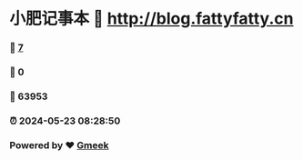 # 小肥记事本 :link: http://blog.fattyfatty.cn 
### :page_facing_up: [7](http://blog.fattyfatty.cn/tag.html) 
### :speech_balloon: 0 
### :hibiscus: 63953 
### :alarm_clock: 2024-05-23 08:28:50 
### Powered by :heart: [Gmeek](https://github.com/Meekdai/Gmeek)
